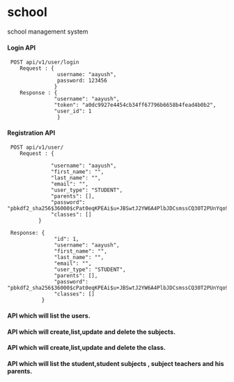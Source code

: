 # school
school management system

#### Login API
     POST api/v1/user/login
        Request : {
                    username: "aayush",
                    password: 123456
                   }
        Response : {
                   "username": "aayush",
                   "token": "a0dc9927e4454cb34ff67796b6658b4fead4b0b2",
                   "user_id": 1
                    }

#### Registration API
     POST api/v1/user/
        Request : {
    
                  "username": "aayush",
                  "first_name": "",
                  "last_name": "",
                  "email": "",
                  "user_type": "STUDENT",
                  "parents": [],
                  "password": "pbkdf2_sha256$36000$cPat0eqKPEAi$u+JBSwtJ2YW6A4PlbJDCsmssCQ30T2PUnYqo91n10FA=",
                  "classes": []
              }
     
     Response: {
                   "id": 1,
                   "username": "aayush",
                   "first_name": "",
                   "last_name": "",
                   "email": "",
                   "user_type": "STUDENT",
                   "parents": [],
                   "password": "pbkdf2_sha256$36000$cPat0eqKPEAi$u+JBSwtJ2YW6A4PlbJDCsmssCQ30T2PUnYqo91n10FA=",
                   "classes": []
               }

#### API which will list the users.

#### API which will create,list,update and delete the subjects.

#### API which will create,list,update and delete the class.

#### API which will list the student,student subjects , subject teachers and his parents.
